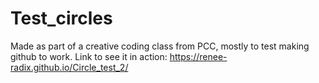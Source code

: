 # Test_circles

Made as part of a creative coding class from PCC, mostly to test making github to work.
Link to see it in action: https://renee-radix.github.io/Circle_test_2/
